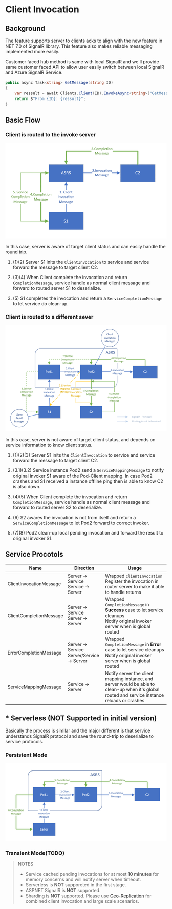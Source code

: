 # Client Invocation

## Background
The feature supports server to clients acks to align with the new feature in NET 7.0 of SignalR library. This feature also makes reliable messaging implemented more easily.

Customer faced hub method is same with local SignalR and we'll provide same customer faced API to allow user easily switch between local SignalR and Azure SignalR Service.

```cs
public async Task<string> GetMessage(string ID)
{
    var ressult = await Clients.Client(ID).InvokeAsync<string>("GetMessage", default);
    return $"From {ID}: {ressult}";
}
```

## Basic Flow

### Client is routed to the invoke server

![image](images/client-invocation/single-instance.png)

In this case, server is aware of target client status and can easily handle the round trip.

1. (1)(2) Server S1 inits the `ClientInvocation` to service and service forward the message to target client C2.

2. (3)(4) When Client complete the invocation and return `CompletionMessage`, service handle as normal client message and forward to routed server S1 to deserialize. 

3. (5) S1 completes the invocation and return a `ServiceCompletionMessage` to let service do clean-up.

### Client is routed to a different sever

![image](images/client-invocation/multi-instances.png)

In this case, server is not aware of target client status, and depends on service information to know client status.

1. (1)(2)(3) Server S1 inits the `ClientInvocation` to service and service forward the message to target client C2.

2. (3.1)(3.2) Service instance Pod2 send a `ServiceMappingMessage` to notify original invoker S1 aware of the Pod-Client mapping. In case Pod2 crashes and S1 received a instance offline ping then is able to know C2 is also down.

3. (4)(5) When Client complete the invocation and return `CompletionMessage`, service handle as normal client message and forward to routed server S2 to deserialize. 

4. (6) S2 awares the invocation is not from itself and return a `ServiceCompletionMessage` to let Pod2 forward to correct invoker.

5. (7)(8) Pod2 clean-up local pending invocation and forward the result to original invoker S1.

## Service Procotols

Name|Direction|Usage
--|--|--
ClientInvocationMessage|Server -> Service <br/> Service -> Server|Wrapped `ClientInvocation` <br/> Register the invocation in router server to make it able to handle returns
ClientCompletionMessage|Server -> Service <br/> Server -> Server|Wrapped `CompletionMessage` in __Success__ case to let service cleanups <br/> Notify original invoker server when is global routed
ErrorCompletionMessage|Server -> Service <br/> Server/Service -> Server|Wrapped `CompletionMessage` in __Error__ case to let service cleanups <br/> Notify original invoker server when is global routed
ServiceMappingMessage| Service -> Server | Notify server the client mapping instance, and server would be able to clean-up when it's global routed and service instance reloads or crashes

## * Serverless (NOT Supported in initial version)

Basically the process is similar and the major different is that service understands SignalR protocol and save the round-trip to deserialize to service protocols.

### Persistent Mode

![image](images/client-invocation/serverless-persistent.png)

### Transient Mode(TODO)

> NOTES
> 
> * Service cached pending invocations for at most __10 minutes__ for memory concerns and will notify server when timeout.
> * Serverless is __NOT__ supporeted in the first stage.
> * ASPNET SignalR is __NOT__ supported.
> * Sharding is __NOT__ supported. Please use [Geo-Replication](https://learn.microsoft.com/azure/azure-signalr/howto-enable-geo-replication) for combined client invocation and large scale scenarios.